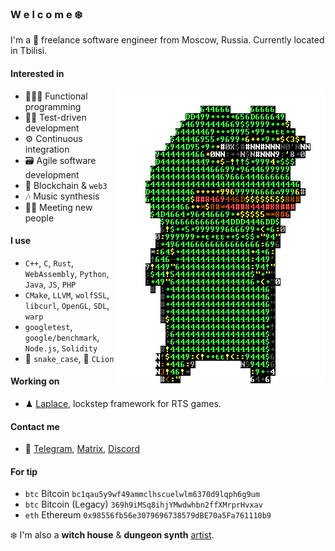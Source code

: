 ### W e l c o m e ❄️

I'm a 🏴 freelance software engineer from Moscow, Russia. Currently located in Tbilisi.

#### Interested in

<img align="right" src="/pepe.gif" />

- 👨🏼‍💻 Functional programming
- 🤹‍♀️ Test-driven development
- ⚙️ Continuous integration
- 🗃 Agile software development
- 💎 Blockchain & `web3`
- 🎶 Music synthesis
- 👋🏻 Meeting new people

#### I use
- `C++`, `C`, `Rust`, `WebAssembly`, `Python`, `Java`, `JS`, `PHP`
- `CMake`, `LLVM`, `wolfSSL`, `libcurl`, `OpenGL`, `SDL`, `warp`
- `googletest`, `google/benchmark`, `Node.js`, `Solidity`
- 🐍 `snake_case`, 🦁 `CLion`

#### Working on
- ♟ [Laplace][laplace-link], lockstep framework for RTS games.

#### Contact me
- 📜 [Telegram][telegram-link], [Matrix][matrix-link], [Discord][discord-link]

#### For tip
- `btc` Bitcoin `bc1qau5y9wf49ammclhscuelwlm6370d9lqph6g9um`
- `btc` Bitcoin (Legacy) `369h9iMSq8ihjYMwdwhbn2ffXMrprHvxav`
- `eth` Ethereum `0x98556fb56e3079696738579dBE70a5Fa761110b9`

❄️ I'm also a **witch house** & **dungeon synth** [artist][artist-link].

[pepe-link]:      /pepe.gif
[laplace-link]:   https://github.com/automainint/laplace
[telegram-link]:  https://guattari.ru/contact
[matrix-link]:    https://matrix.to/#/@automainint:matrix.org
[discord-link]:   https://guattari.ru/discord
[artist-link]:    https://guattari.ru
